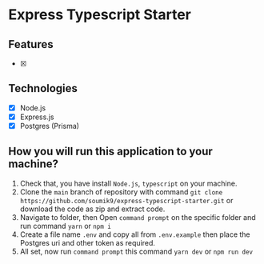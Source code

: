 # Express Typescript Starter

## Features

- [x]

## Technologies

- [x] Node.js
- [x] Express.js
- [x] Postgres (Prisma)

## How you will run this application to your machine?

1. Check that, you have install `Node.js`, `typescript` on your machine.
2. Clone the `main` branch of repository with command `git clone https://github.com/soumik9/express-typescript-starter.git` or download the code as zip and extract code.
3. Navigate to folder, then Open `command prompt` on the specific folder and run command `yarn` or `npm i`
4. Create a file name `.env` and copy all from `.env.example` then place the Postgres uri and other token as required.
5. All set, now run `command prompt` this command `yarn dev` or `npm run dev`
